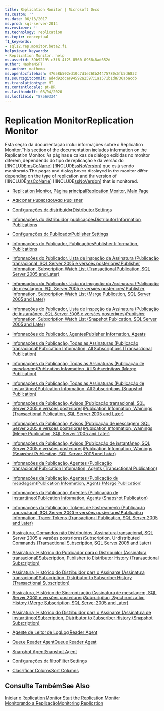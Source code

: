 ```yaml
---
title: Replication Monitor | Microsoft Docs
ms.custom: ''
ms.date: 06/13/2017
ms.prod: sql-server-2014
ms.reviewer: ''
ms.technology: replication
ms.topic: conceptual
f1_keywords:
- sql12.rep.monitor.beta2.f1
helpviewer_keywords:
- Replication Monitor, help
ms.assetid: 39b92198-c3f6-4f25-8560-095848ad652d
author: MashaMSFT
ms.author: mathoma
ms.openlocfilehash: 47658b502ed10c7d1e268b24475780c6fb5d6832
ms.sourcegitcommit: ad4d92dce894592a259721a1571b1d8736abacdb
ms.translationtype: MT
ms.contentlocale: pt-BR
ms.lasthandoff: 08/04/2020
ms.locfileid: "87569334"
---
```

# <a name="replication-monitor"></a><span data-ttu-id="e8159-102">Replication Monitor</span><span class="sxs-lookup"><span data-stu-id="e8159-102">Replication Monitor</span></span>
  <span data-ttu-id="e8159-103">Esta seção da documentação inclui informações sobre o Replication Monitor.</span><span class="sxs-lookup"><span data-stu-id="e8159-103">This section of the documentation includes information on the Replication Monitor.</span></span> <span data-ttu-id="e8159-104">As páginas e caixas de diálogo exibidas no monitor diferem, dependendo do tipo de replicação e da versão do [!INCLUDE[msCoName](../../includes/msconame-md.md)] [!INCLUDE[ssNoVersion](../../includes/ssnoversion-md.md)] que está sendo monitorado.</span><span class="sxs-lookup"><span data-stu-id="e8159-104">The pages and dialog boxes displayed in the monitor differ depending on the type of replication and the version of [!INCLUDE[msCoName](../../includes/msconame-md.md)] [!INCLUDE[ssNoVersion](../../includes/ssnoversion-md.md)] that is monitored.</span></span>  
  
-   [<span data-ttu-id="e8159-105">Replication Monitor, Página principal</span><span class="sxs-lookup"><span data-stu-id="e8159-105">Replication Monitor, Main Page</span></span>](replication-monitor-main-page.md)  
  
-   [<span data-ttu-id="e8159-106">Adicionar Publicador</span><span class="sxs-lookup"><span data-stu-id="e8159-106">Add Publisher</span></span>](add-publisher.md)  
  
-   [<span data-ttu-id="e8159-107">Configurações de distribuidor</span><span class="sxs-lookup"><span data-stu-id="e8159-107">Distributor Settings</span></span>](distributor-settings.md)  
  
-   [<span data-ttu-id="e8159-108">Informações do distribuidor, publicações</span><span class="sxs-lookup"><span data-stu-id="e8159-108">Distributor Information, Publications</span></span>](distributor-information-publications.md)  

-   [<span data-ttu-id="e8159-109">Configurações do Publicador</span><span class="sxs-lookup"><span data-stu-id="e8159-109">Publisher Settings</span></span>](publisher-settings.md)  
  
-   [<span data-ttu-id="e8159-110">Informações do Publicador, Publicações</span><span class="sxs-lookup"><span data-stu-id="e8159-110">Publisher Information, Publications</span></span>](publisher-information-publications.md)  
  
-   [<span data-ttu-id="e8159-111">Informações do Publicador, Lista de inspeção da Assinatura &#40;Publicação transacional, SQL Server 2005 e versões posteriores&#41;</span><span class="sxs-lookup"><span data-stu-id="e8159-111">Publisher Information, Subscription Watch List &#40;Transactional Publication, SQL Server 2005 and Later&#41;</span></span>](publisher-information-subscription-watch-list-transactional.md)  
  
-   [<span data-ttu-id="e8159-112">Informações do Publicador, Lista de inspeção da Assinatura &#40;Publicação de mesclagem, SQL Server 2005 e versões posteriores&#41;</span><span class="sxs-lookup"><span data-stu-id="e8159-112">Publisher Information, Subscription Watch List &#40;Merge Publication, SQL Server 2005 and Later&#41;</span></span>](publisher-information-subscription-watch-list-merge-publication.md)  
  
-   [<span data-ttu-id="e8159-113">Informações do Publicador, Lista de inspeção da Assinatura &#40;Publicação de instantâneo, SQL Server 2005 e versões posteriores&#41;</span><span class="sxs-lookup"><span data-stu-id="e8159-113">Publisher Information, Subscription Watch List &#40;Snapshot Publication, SQL Server 2005 and Later&#41;</span></span>](publisher-information-subscription-watch-list-snapshot.md)  
  
-   [<span data-ttu-id="e8159-114">Informações do Publicador, Agentes</span><span class="sxs-lookup"><span data-stu-id="e8159-114">Publisher Information, Agents</span></span>](publisher-information-agents.md)  
  
-   [<span data-ttu-id="e8159-115">Informações da Publicação, Todas as Assinaturas &#40;Publicação transacional&#41;</span><span class="sxs-lookup"><span data-stu-id="e8159-115">Publication Information, All Subscriptions &#40;Transactional Publication&#41;</span></span>](publication-information-all-subscriptions-transactional-publication.md)  
  
-   [<span data-ttu-id="e8159-116">Informações da Publicação, Todas as Assinaturas &#40;Publicação de mesclagem&#41;</span><span class="sxs-lookup"><span data-stu-id="e8159-116">Publication Information, All Subscriptions &#40;Merge Publication&#41;</span></span>](publication-information-all-subscriptions-merge-publication.md)  
  
-   [<span data-ttu-id="e8159-117">Informações da Publicação, Todas as Assinaturas &#40;Publicação de instantâneo&#41;</span><span class="sxs-lookup"><span data-stu-id="e8159-117">Publication Information, All Subscriptions &#40;Snapshot Publication&#41;</span></span>](publication-information-all-subscriptions-snapshot-publication.md)  
  
-   [<span data-ttu-id="e8159-118">Informações da Publicação, Avisos &#40;Publicação transacional, SQL Server 2005 e versões posteriores&#41;</span><span class="sxs-lookup"><span data-stu-id="e8159-118">Publication Information, Warnings &#40;Transactional Publication, SQL Server 2005 and Later&#41;</span></span>](publication-information-warnings-transactional-publication.md)  
  
-   [<span data-ttu-id="e8159-119">Informações da Publicação, Avisos &#40;Publicação de mesclagem, SQL Server 2005 e versões posteriores&#41;</span><span class="sxs-lookup"><span data-stu-id="e8159-119">Publication Information, Warnings &#40;Merge Publication, SQL Server 2005 and Later&#41;</span></span>](publication-information-warnings-merge-publication-sql-server-2005-and-later.md)  
  
-   [<span data-ttu-id="e8159-120">Informações da Publicação, Avisos &#40;Publicação de instantâneo, SQL Server 2005 e versões posteriores&#41;</span><span class="sxs-lookup"><span data-stu-id="e8159-120">Publication Information, Warnings &#40;Snapshot Publication, SQL Server 2005 and Later&#41;</span></span>](publication-information-warnings-snapshot-publication-sql-server-2005-and-later.md)  
  
-   [<span data-ttu-id="e8159-121">Informações da Publicação, Agentes &#40;Publicação transacional&#41;</span><span class="sxs-lookup"><span data-stu-id="e8159-121">Publication Information, Agents &#40;Transactional Publication&#41;</span></span>](publication-information-agents-transactional-publication.md)  
  
-   [<span data-ttu-id="e8159-122">Informações da Publicação, Agentes &#40;Publicação de mesclagem&#41;</span><span class="sxs-lookup"><span data-stu-id="e8159-122">Publication Information, Agents &#40;Merge Publication&#41;</span></span>](publication-information-agents-merge-publication.md)  
  
-   [<span data-ttu-id="e8159-123">Informações da Publicação, Agentes &#40;Publicação de instantâneo&#41;</span><span class="sxs-lookup"><span data-stu-id="e8159-123">Publication Information, Agents &#40;Snapshot Publication&#41;</span></span>](publication-information-agents-snapshot-publication.md)  
  
-   [<span data-ttu-id="e8159-124">Informações da Publicação, Tokens de Rastreamento &#40;Publicação transacional, SQL Server 2005 e versões posteriores&#41;</span><span class="sxs-lookup"><span data-stu-id="e8159-124">Publication Information, Tracer Tokens &#40;Transactional Publication, SQL Server 2005 and Later&#41;</span></span>](publication-information-tracer-tokens-sql-server-2005-and-later.md)  
  
-   [<span data-ttu-id="e8159-125">Assinatura, Comandos não Distribuídos &#40;Assinatura transacional, SQL Server 2005 e versões posteriores&#41;</span><span class="sxs-lookup"><span data-stu-id="e8159-125">Subscription, Undistributed Commands &#40;Transactional Subscription, SQL Server 2005 and Later&#41;</span></span>](subscription-undistributed-commands-transactional-subscription.md)  
  
-   [<span data-ttu-id="e8159-126">Assinatura, Histórico do Publicador para o Distribuidor &#40;Assinatura transacional&#41;</span><span class="sxs-lookup"><span data-stu-id="e8159-126">Subscription, Publisher to Distributor History &#40;Transactional Subscription&#41;</span></span>](subscription-publisher-to-distributor-history-transactional-subscription.md)  
  
-   [<span data-ttu-id="e8159-127">Assinatura, Histórico do Distribuidor para o Assinante &#40;Assinatura transacional&#41;</span><span class="sxs-lookup"><span data-stu-id="e8159-127">Subscription, Distributor to Subscriber History &#40;Transactional Subscription&#41;</span></span>](subscription-distributor-to-subscriber-history-transactional-subscription.md)  
  
-   [<span data-ttu-id="e8159-128">Assinatura, Histórico de Sincronização &#40;Assinatura de mesclagem, SQL Server 2005 e versões posteriores&#41;</span><span class="sxs-lookup"><span data-stu-id="e8159-128">Subscription, Synchronization History &#40;Merge Subscription, SQL Server 2005 and Later&#41;</span></span>](subscription-synchronization-history.md)  
  
-   [<span data-ttu-id="e8159-129">Assinatura, Histórico do Distribuidor para o Assinante &#40;Assinatura de instantâneo&#41;</span><span class="sxs-lookup"><span data-stu-id="e8159-129">Subscription, Distributor to Subscriber History &#40;Snapshot Subscription&#41;</span></span>](subscription-distributor-to-subscriber-history-snapshot-subscription.md)  
  
-   [<span data-ttu-id="e8159-130">Agente de Leitor de Log</span><span class="sxs-lookup"><span data-stu-id="e8159-130">Log Reader Agent</span></span>](log-reader-agent.md)  
  
-   [<span data-ttu-id="e8159-131">Queue Reader Agent</span><span class="sxs-lookup"><span data-stu-id="e8159-131">Queue Reader Agent</span></span>](queue-reader-agent.md)  
  
-   [<span data-ttu-id="e8159-132">Snapshot Agent</span><span class="sxs-lookup"><span data-stu-id="e8159-132">Snapshot Agent</span></span>](snapshot-agent.md)  
  
-   [<span data-ttu-id="e8159-133">Configurações de filtro</span><span class="sxs-lookup"><span data-stu-id="e8159-133">Filter Settings</span></span>](filter-settings.md)  
  
-   [<span data-ttu-id="e8159-134">Classificar Colunas</span><span class="sxs-lookup"><span data-stu-id="e8159-134">Sort Columns</span></span>](sort-columns.md)  
  
## <a name="see-also"></a><span data-ttu-id="e8159-135">Consulte Também</span><span class="sxs-lookup"><span data-stu-id="e8159-135">See Also</span></span>  
 <span data-ttu-id="e8159-136">[Iniciar o Replication Monitor](monitor/start-the-replication-monitor.md) </span><span class="sxs-lookup"><span data-stu-id="e8159-136">[Start the Replication Monitor](monitor/start-the-replication-monitor.md) </span></span>  
 [<span data-ttu-id="e8159-137">Monitorando a Replicação</span><span class="sxs-lookup"><span data-stu-id="e8159-137">Monitoring Replication</span></span>](monitoring-replication.md)   
  
  
